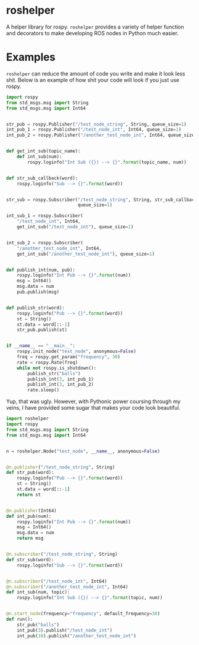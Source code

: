 # roshelper

A helper library for rospy. `roshelper` provides a variety of helper function
and decorators to make developing ROS nodes in Python much easier.

# Examples
`roshelper` can reduce the amount of code you write and make it look less shit.
Below is an example of how shit your code will look if you just use rospy.

```python
import rospy
from std_msgs.msg import String
from std_msgs.msg import Int64


str_pub = rospy.Publisher("/test_node_string", String, queue_size=1)
int_pub_1 = rospy.Publisher("/test_node_int", Int64, queue_size=1)
int_pub_2 = rospy.Publisher("/another_test_node_int", Int64, queue_size=1)


def get_int_sub(topic_name):
    def int_sub(num):
        rospy.loginfo("Int Sub ({}) --> {}".format(topic_name, num))


def str_sub_callback(word):
    rospy.loginfo("Sub --> {}".format(word))


str_sub = rospy.Subscriber("/test_node_string", String, str_sub_callback,
                           queue_size=1)

int_sub_1 = rospy.Subscriber(
    "/test_node_int", Int64,
    get_int_sub("/test_node_int"), queue_size=1)


int_sub_2 = rospy.Subscriber(
    "/another_test_node_int", Int64,
    get_int_sub("/another_test_node_int"), queue_size=1)


def publish_int(num, pub):
    rospy.loginfo("Int Pub --> {}".format(num))
    msg = Int64()
    msg.data = num
    pub.publish(msg)


def publish_str(word):
    rospy.loginfo("Pub --> {}".format(word))
    st = String()
    st.data = word[::-1]
    str_pub.publish(st)


if __name__ == "__main__":
    rospy.init_node("test_node", anonymous=False)
    freq = rospy.get_param("frequency", 30)
    rate = rospy.Rate(freq)
    while not rospy.is_shutdown():
        publish_str("balls")
        publish_int(3, int_pub_1)
        publish_int(3, int_pub_2)
        rate.sleep()
```

Yup, that was ugly. However, with Pythonic power coursing through my veins, I
have provided some sugar that makes your code look beautiful.

```python
import roshelper
import rospy
from std_msgs.msg import String
from std_msgs.msg import Int64


n = roshelper.Node("test_node", __name__, anonymous=False)


@n.publisher("/test_node_string", String)
def str_pub(word):
    rospy.loginfo("Pub --> {}".format(word))
    st = String()
    st.data = word[::-1]
    return st


@n.publisher(Int64)
def int_pub(num):
    rospy.loginfo("Int Pub --> {}".format(num))
    msg = Int64()
    msg.data = num
    return msg


@n.subscriber("/test_node_string", String)
def str_sub(word):
    rospy.loginfo("Sub --> {}".format(word))


@n.subscriber("/test_node_int", Int64)
@n.subscriber("/another_test_node_int", Int64)
def int_sub(num, topic):
    rospy.loginfo("Int Sub ({}) --> {}".format(topic, num))


@n.start_node(frequency="frequency", default_frequency=30)
def run():
    str_pub("balls")
    int_pub(3).publish("/test_node_int")
    int_pub(10).publish("/another_test_node_int")
```
